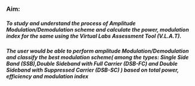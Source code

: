 ###  **Aim:**
##### To study and understand the process of Amplitude Modulation/Demodulation scheme and calculate the power, modulation index for the same using the Virtual Labs Assessment Tool (V.L.A.T).


##### The user would be able to perform amplitude Modulation/Demodulation and classify the best modulation scheme( among the types: Single Side Band (SSB),Double Sideband with Full Carrier (DSB-FC) and Double Sideband with Suppressed Carrier (DSB-SC) ) based on total power, efficiency and modulation index
